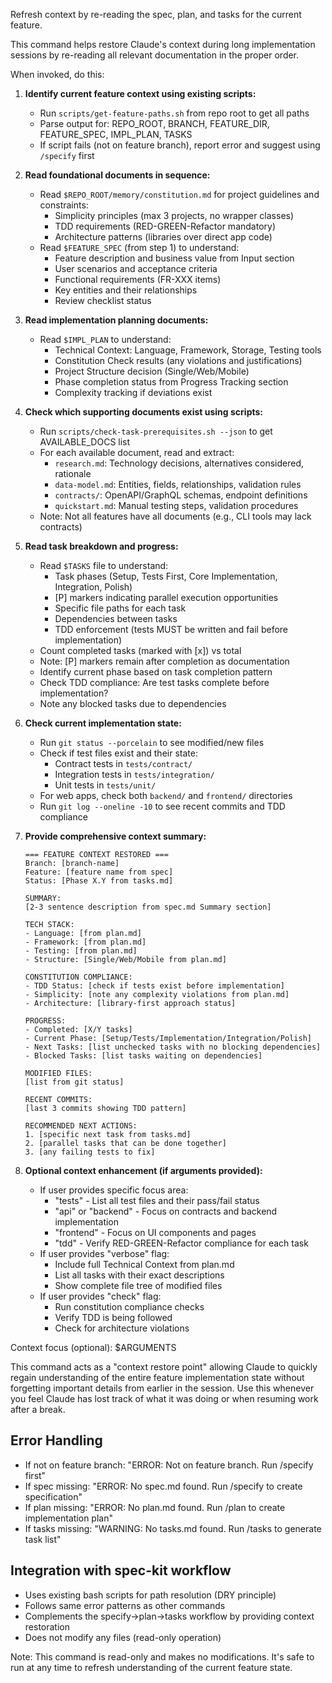Refresh context by re-reading the spec, plan, and tasks for the current feature.

This command helps restore Claude's context during long implementation sessions by re-reading all relevant documentation in the proper order.

When invoked, do this:

1. **Identify current feature context using existing scripts:**
   - Run `scripts/get-feature-paths.sh` from repo root to get all paths
   - Parse output for: REPO_ROOT, BRANCH, FEATURE_DIR, FEATURE_SPEC, IMPL_PLAN, TASKS
   - If script fails (not on feature branch), report error and suggest using `/specify` first

2. **Read foundational documents in sequence:**
   - Read `$REPO_ROOT/memory/constitution.md` for project guidelines and constraints:
     * Simplicity principles (max 3 projects, no wrapper classes)
     * TDD requirements (RED-GREEN-Refactor mandatory)
     * Architecture patterns (libraries over direct app code)
   - Read `$FEATURE_SPEC` (from step 1) to understand:
     * Feature description and business value from Input section
     * User scenarios and acceptance criteria
     * Functional requirements (FR-XXX items)
     * Key entities and their relationships
     * Review checklist status

3. **Read implementation planning documents:**
   - Read `$IMPL_PLAN` to understand:
     * Technical Context: Language, Framework, Storage, Testing tools
     * Constitution Check results (any violations and justifications)
     * Project Structure decision (Single/Web/Mobile)
     * Phase completion status from Progress Tracking section
     * Complexity tracking if deviations exist

4. **Check which supporting documents exist using scripts:**
   - Run `scripts/check-task-prerequisites.sh --json` to get AVAILABLE_DOCS list
   - For each available document, read and extract:
     * `research.md`: Technology decisions, alternatives considered, rationale
     * `data-model.md`: Entities, fields, relationships, validation rules
     * `contracts/`: OpenAPI/GraphQL schemas, endpoint definitions
     * `quickstart.md`: Manual testing steps, validation procedures
   - Note: Not all features have all documents (e.g., CLI tools may lack contracts)

5. **Read task breakdown and progress:**
   - Read `$TASKS` file to understand:
     * Task phases (Setup, Tests First, Core Implementation, Integration, Polish)
     * [P] markers indicating parallel execution opportunities
     * Specific file paths for each task
     * Dependencies between tasks
     * TDD enforcement (tests MUST be written and fail before implementation)
   - Count completed tasks (marked with [x]) vs total
   - Note: [P] markers remain after completion as documentation
   - Identify current phase based on task completion pattern
   - Check TDD compliance: Are test tasks complete before implementation?
   - Note any blocked tasks due to dependencies

6. **Check current implementation state:**
   - Run `git status --porcelain` to see modified/new files
   - Check if test files exist and their state:
     * Contract tests in `tests/contract/`
     * Integration tests in `tests/integration/`
     * Unit tests in `tests/unit/`
   - For web apps, check both `backend/` and `frontend/` directories
   - Run `git log --oneline -10` to see recent commits and TDD compliance

7. **Provide comprehensive context summary:**
   ```
   === FEATURE CONTEXT RESTORED ===
   Branch: [branch-name]
   Feature: [feature name from spec]
   Status: [Phase X.Y from tasks.md]

   SUMMARY:
   [2-3 sentence description from spec.md Summary section]

   TECH STACK:
   - Language: [from plan.md]
   - Framework: [from plan.md]
   - Testing: [from plan.md]
   - Structure: [Single/Web/Mobile from plan.md]

   CONSTITUTION COMPLIANCE:
   - TDD Status: [check if tests exist before implementation]
   - Simplicity: [note any complexity violations from plan.md]
   - Architecture: [library-first approach status]

   PROGRESS:
   - Completed: [X/Y tasks]
   - Current Phase: [Setup/Tests/Implementation/Integration/Polish]
   - Next Tasks: [list unchecked tasks with no blocking dependencies]
   - Blocked Tasks: [list tasks waiting on dependencies]

   MODIFIED FILES:
   [list from git status]

   RECENT COMMITS:
   [last 3 commits showing TDD pattern]

   RECOMMENDED NEXT ACTIONS:
   1. [specific next task from tasks.md]
   2. [parallel tasks that can be done together]
   3. [any failing tests to fix]
   ```

8. **Optional context enhancement (if arguments provided):**
   - If user provides specific focus area:
     * "tests" - List all test files and their pass/fail status
     * "api" or "backend" - Focus on contracts and backend implementation
     * "frontend" - Focus on UI components and pages
     * "tdd" - Verify RED-GREEN-Refactor compliance for each task
   - If user provides "verbose" flag:
     * Include full Technical Context from plan.md
     * List all tasks with their exact descriptions
     * Show complete file tree of modified files
   - If user provides "check" flag:
     * Run constitution compliance checks
     * Verify TDD is being followed
     * Check for architecture violations

Context focus (optional): $ARGUMENTS

This command acts as a "context restore point" allowing Claude to quickly regain understanding of the entire feature implementation state without forgetting important details from earlier in the session. Use this whenever you feel Claude has lost track of what it was doing or when resuming work after a break.

## Error Handling
- If not on feature branch: "ERROR: Not on feature branch. Run /specify first"
- If spec missing: "ERROR: No spec.md found. Run /specify to create specification"
- If plan missing: "ERROR: No plan.md found. Run /plan to create implementation plan"
- If tasks missing: "WARNING: No tasks.md found. Run /tasks to generate task list"

## Integration with spec-kit workflow
- Uses existing bash scripts for path resolution (DRY principle)
- Follows same error patterns as other commands
- Complements the specify→plan→tasks workflow by providing context restoration
- Does not modify any files (read-only operation)

Note: This command is read-only and makes no modifications. It's safe to run at any time to refresh understanding of the current feature state.

